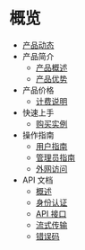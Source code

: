 # 概览

- [产品动态](/maxirai/Product-news/updates.md)
- 产品简介
   - [产品概述](/maxirai/introduction/concept.md)
   - [产品优势](/maxirai/introduction/adwantages.md)
- 产品价格
   - [计费说明](/maxirai/buy/charge.md)
- 快速上手
   - [购买实例](/maxirai/fast/purchase.md)
- 操作指南
   - [用户指南](/maxirai/guide/user.md)
   - [管理员指南](/maxirai/guide/admin.md)
   - [外网访问](/maxirai/introduction/access.md)
- API 文档
   - [概述](/maxirai/API/overview)
   - [身份认证](/maxirai/API/authentication)
   - [API 接口](/maxirai/API/api-reference)
   - [流式传输](/maxirai/API/streaming)
   - [错误码](/maxirai/API/error-codes)
   



